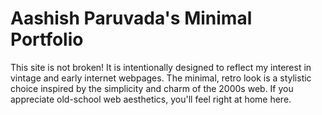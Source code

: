 # Aashish Paruvada's Minimal Portfolio

This site is not broken! It is intentionally designed to reflect my interest in vintage and early internet webpages. The minimal, retro look is a stylistic choice inspired by the simplicity and charm of the 2000s web. If you appreciate old-school web aesthetics, you'll feel right at home here.
